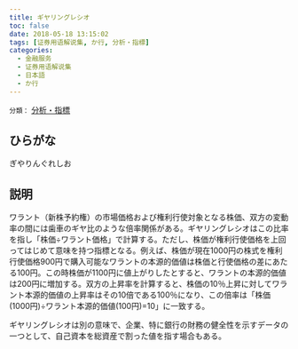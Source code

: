 ```yaml
---
title: ギヤリングレシオ
toc: false
date: 2018-05-18 13:15:02
tags: [证券用语解说集, か行, 分析・指標]
categories:
  - 金融服务
  - 证券用语解说集
  - 日本語
  - か行
---
```


`分類：` [分析・指標](/tags/分析・指標/)

## ひらがな

ぎやりんぐれしお

## 説明

ワラント（新株予約権）の市場価格および権利行使対象となる株価、双方の変動率の間には歯車のギヤ比のような倍率関係がある。ギヤリングレシオはこの比率を指し「株価÷ワラント価格」で計算する。ただし、株価が権利行使価格を上回ってはじめて意味を持つ指標となる。例えば、株価が現在1000円の株式を権利行使価格900円で購入可能なワラントの本源的価値は株価と行使価格の差にあたる100円。この時株価が1100円に値上がりしたとすると、ワラントの本源的価値は200円に増加する。双方の上昇率を計算すると、株価の10％上昇に対してワラント本源的価値の上昇率はその10倍である100％になり、この倍率は「株価(1000円)÷ワラント本源的価値(100円)=10」に一致する。

ギヤリングレシオは別の意味で、企業、特に銀行の財務の健全性を示すデータの一つとして、自己資本を総資産で割った値を指す場合もある。
